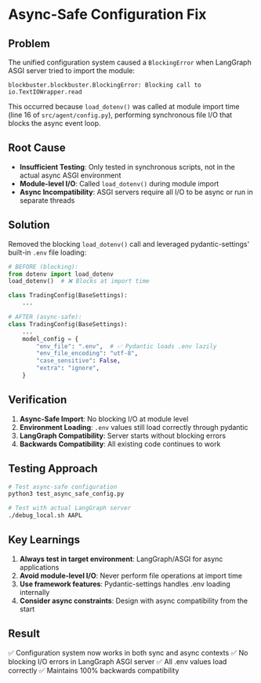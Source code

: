 # Async-Safe Configuration Fix

## Problem
The unified configuration system caused a `BlockingError` when LangGraph ASGI server tried to import the module:
```
blockbuster.blockbuster.BlockingError: Blocking call to io.TextIOWrapper.read
```

This occurred because `load_dotenv()` was called at module import time (line 16 of `src/agent/config.py`), performing synchronous file I/O that blocks the async event loop.

## Root Cause
- **Insufficient Testing**: Only tested in synchronous scripts, not in the actual async ASGI environment
- **Module-level I/O**: Called `load_dotenv()` during module import
- **Async Incompatibility**: ASGI servers require all I/O to be async or run in separate threads

## Solution
Removed the blocking `load_dotenv()` call and leveraged pydantic-settings' built-in `.env` file loading:

```python
# BEFORE (blocking):
from dotenv import load_dotenv
load_dotenv()  # ❌ Blocks at import time

class TradingConfig(BaseSettings):
    ...

# AFTER (async-safe):
class TradingConfig(BaseSettings):
    ...
    model_config = {
        "env_file": ".env",  # ✅ Pydantic loads .env lazily
        "env_file_encoding": "utf-8",
        "case_sensitive": False,
        "extra": "ignore",
    }
```

## Verification
1. **Async-Safe Import**: No blocking I/O at module level
2. **Environment Loading**: `.env` values still load correctly through pydantic
3. **LangGraph Compatibility**: Server starts without blocking errors
4. **Backwards Compatibility**: All existing code continues to work

## Testing Approach
```bash
# Test async-safe configuration
python3 test_async_safe_config.py

# Test with actual LangGraph server
./debug_local.sh AAPL
```

## Key Learnings
1. **Always test in target environment**: LangGraph/ASGI for async applications
2. **Avoid module-level I/O**: Never perform file operations at import time
3. **Use framework features**: Pydantic-settings handles .env loading internally
4. **Consider async constraints**: Design with async compatibility from the start

## Result
✅ Configuration system now works in both sync and async contexts
✅ No blocking I/O errors in LangGraph ASGI server
✅ All .env values load correctly
✅ Maintains 100% backwards compatibility